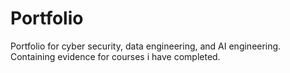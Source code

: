 # Portfolio
Portfolio for cyber security, data engineering, and AI engineering.
Containing evidence for courses i have completed.
